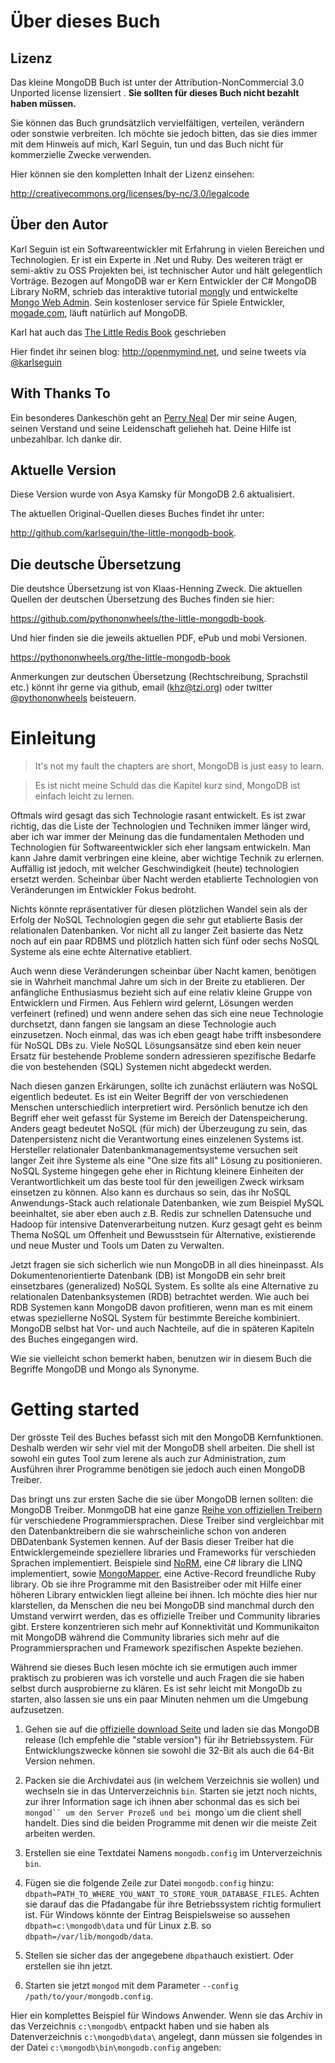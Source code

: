 # Über dieses Buch #

## Lizenz ##
Das kleine MongoDB Buch ist unter der Attribution-NonCommercial 3.0 
Unported license lizensiert . **Sie sollten für dieses Buch nicht bezahlt haben müssen.**

Sie können das Buch grundsätzlich vervielfältigen, verteilen, verändern oder sonstwie verbreiten.
Ich möchte sie jedoch bitten, das sie dies immer mit dem Hinweis auf
mich, Karl Seguin, tun und das Buch nicht für kommerzielle Zwecke verwenden.

Hier können sie den kompletten Inhalt der Lizenz einsehen: 

<http://creativecommons.org/licenses/by-nc/3.0/legalcode>

## Über den Autor ##
Karl Seguin ist ein Softwareentwickler mit Erfahrung in vielen Bereichen und Technologien.
Er ist ein Experte in .Net und Ruby. Des weiteren trägt er semi-aktiv zu OSS Projekten bei, 
ist technischer Autor und hält gelegentlich Vorträge. 
Bezogen auf MongoDB war er Kern Entwickler der C# MongoDB Library NoRM, schrieb
das interaktive tutorial [mongly](http://openmymind.net/mongly/) und entwickelte  
[Mongo Web Admin](https://github.com/karlseguin/Mongo-Web-Admin). 
Sein kostenloser service für Spiele Entwickler, [mogade.com](http://mogade.com/), 
läuft natürlich auf MongoDB.

Karl hat auch das
[The Little Redis Book](http://openmymind.net/2012/1/23/The-Little-Redis-Book/)
geschrieben

Hier findet ihr seinen blog: <http://openmymind.net>, und seine tweets via [@karlseguin](http://twitter.com/karlseguin)

## With Thanks To ##
Ein besonderes Dankeschön geht an [Perry Neal](http://twitter.com/perryneal) 
Der mir seine Augen, seinen Verstand und seine Leidenschaft gelieheh hat. 
Deine Hilfe ist unbezahlbar. Ich danke dir.

## Aktuelle Version ##
Diese Version wurde von Asya Kamsky für MongoDB 2.6 aktualisiert.  

The aktuellen Original-Quellen dieses Buches findet ihr unter:

<http://github.com/karlseguin/the-little-mongodb-book>.

## Die deutsche Übersetzung ##
Die deutshce Übersetzung ist von Klaas-Henning Zweck.
Die aktuellen Quellen der deutschen Übersetzung des Buches finden sie hier:

<https://github.com/pythononwheels/the-little-mongodb-book>.

Und hier finden sie die jeweils aktuellen PDF, ePub und mobi Versionen.

<https://pythononwheels.org/the-little-mongodb-book>

Anmerkungen zur deutschen Übersetzung (Rechtschreibung, Sprachstil etc.)
könnt ihr gerne via github, email (khz@tzi.org) oder twitter [@pythononwheels](http://twitter.com/pythononwheels) 
beisteuern.

# Einleitung #
 > It's not my fault the chapters are short, MongoDB is just easy to learn.
 
 > Es ist nicht meine Schuld das die Kapitel kurz sind, MongoDB ist einfach leicht zu lernen.


Oftmals wird gesagt das sich Technologie rasant entwickelt. Es ist zwar richtig, das die Liste der Technologien 
und Techniken immer länger wird, aber ich war immer der Meinung das die fundamentalen Methoden und Technologien 
für Softwareentwickler sich eher langsam entwickeln. Man kann Jahre damit verbringen eine kleine, aber
wichtige Technik zu erlernen.
Auffällig ist jedoch, mit welcher Geschwindigkeit (heute) technologien ersetzt werden. Scheinbar über Nacht werden 
etablierte Technologien von Veränderungen im Entwickler Fokus bedroht.

Nichts könnte repräsentativer für diesen plötzlichen Wandel sein als der Erfolg der NoSQL Technologien gegen
die sehr gut etablierte Basis der relationalen Datenbanken. 
Vor nicht all zu langer Zeit basierte das Netz noch auf ein paar RDBMS und plötzlich hatten sich fünf
oder sechs NoSQL Systeme als eine echte Alternative etabliert.

Auch wenn diese Veränderungen scheinbar über Nacht kamen, benötigen sie in Wahrheit manchmal Jahre um
sich in der Breite zu etablieren. Der anfängliche Enthusiasmus bezieht sich auf eine relativ kleine Gruppe 
von Entwicklern und Firmen. 
Aus Fehlern wird gelernt, Lösungen werden verfeinert (refined) und wenn andere sehen das sich eine neue Technologie 
durchsetzt, dann fangen sie langsam an diese Technologie auch einzusetzen.
Noch einmal, das was ich eben geagt habe trifft insbesondere für NoSQL DBs zu. Viele NoSQL Lösungsansätze sind
eben kein neuer Ersatz für bestehende Probleme sondern adressieren spezifische Bedarfe die von bestehenden (SQL)
Systemen nicht abgedeckt werden.

Nach diesen ganzen Erkärungen, sollte ich zunächst erläutern was NoSQL eigentlich bedeutet.
Es ist ein Weiter Begriff der von verschiedenen Menschen unterschiedlich interpretiert wird.
Persönlich benutze ich den Begriff eher weit gefasst für Systeme im Bereich der Datenspeicherung.
Anders geagt bedeutet NoSQL (für mich) der Überzeugung zu sein, das Datenpersistenz nicht die Verantwortung
eines einzelenen Systems ist.
Hersteller relationaler Datenbankmanagementsysteme versuchen seit langer Zeit ihre Systeme als eine "One size
fits all" Lösung zu positionieren. NoSQL Systeme hingegen gehe eher in Richtung kleinere Einheiten der 
Verantwortlichkeit um das beste tool für den jeweiligen Zweck wirksam einsetzen zu können.
Also kann es durchaus so sein, das ihr NoSQL Anwendungs-Stack auch relationale Datenbanken, wie zum Beispiel MySQL
beeinhaltet, sie aber eben auch z.B. Redis zur schnellen Datensuche und Hadoop für intensive
Datenverarbeitung nutzen. 
Kurz gesagt geht es beinm Thema NoSQL um Offenheit und Bewusstsein für Alternative, existierende und neue Muster
und Tools um Daten zu Verwalten.

Jetzt fragen sie sich sicherlich wie nun MongoDB in all dies hineinpasst. Als Dokumentenorientierte Datenbank (DB)
ist MongoDB ein sehr breit einsetzbares (generalized) NoSQL System. Es sollte als eine Alternative zu relationalen
Datenbanksystemen (RDB) betrachtet werden. Wie auch bei RDB Systemen kann MongoDB davon profitieren, wenn man
es mit einem etwas speziellerne NoSQL System für bestimmte Bereiche kombiniert.
MongoDB selbst hat Vor- und auch Nachteile, auf die in späteren Kapiteln des Buches eingegangen wird.

Wie sie vielleicht schon bemerkt haben, benutzen wir in diesem Buch die Begriffe MongoDB und Mongo als
Synonyme.

# Getting started #

Der grösste Teil des Buches befasst sich mit den MongoDB Kernfunktionen. Deshalb werden wir sehr viel
mit der MongoDB shell arbeiten. Die shell ist sowohl ein gutes Tool zum lerene als auch zur Administration,
zum Ausführen ihrer Programme benötigen sie jedoch auch einen MongoDB Treiber.

Das bringt uns zur ersten Sache die sie über MongoDB lernen sollten: die MongoDB Treiber. MonmgoDB hat
eine ganze [Reihe von offiziellen Treibern](http://docs.mongodb.org/ecosystem/drivers/) für verschiedene 
Programmiersprachen. Diese Treiber sind vergleichbar mit den Datenbanktreibern die sie wahrscheinliche schon
von anderen DBDatenbank Systemen kennen. Auf der Basis dieser Treiber hat die Entwicklergemeinde speziellere
libraries und Frameworks für verschieden Sprachen implementiert. 
Beispiele sind [NoRM](https://github.com/atheken/NoRM), eine C# library die LINQ implementiert, sowie 
[MongoMapper](https://github.com/jnunemaker/mongomapper), eine Active-Record freundliche Ruby library.
Ob sie ihre Programme mit den Basistreiber oder mit Hilfe einer höheren Library entwicklen liegt alleine
bei ihnen. Ich möchte dies hier nur klarstellen, da Menschen die neu bei MongoDB sind manchmal durch den
Umstand verwirrt werden, das es offizielle Treiber und Community libraries gibt.
Erstere konzentrieren sich mehr auf Konnektivität und Kommunikaiton mit MongoDB während die Community libraries
sich mehr auf die Programmiersprachen und Framework spezifischen Aspekte beziehen.

Während sie dieses Buch lesen möchte ich sie ermutigen auch immer praktisch zu probieren was ich vorstelle
und auch Fragen die sie haben selbst durch ausprobierne zu klären. Es ist sehr leicht mit MongoDb zu starten,
also lassen sie uns ein paar Minuten nehmen um die Umgebung aufzusetzen.

1. Gehen sie auf die [offizielle download Seite](http://www.mongodb.org/downloads) und laden sie das MongoDB 
release (Ich empfehle die "stable version") für ihr Betriebssystem. Für Entwicklungszwecke können sie sowohl
die 32-Bit als auch die 64-Bit Version nehmen.

2. Packen sie die Archivdatei aus (in welchem Verzeichnis sie wollen) und wechseln sie in das Unterverzeichnis 
`bin`. Starten sie jetzt noch nichts, zur ihrer Information sage ich ihnen aber schonmal das es sich bei `mongod``
um den Server Prozeß und bei `mongo`um die client shell handelt. Dies sind die beiden Programme mit denen 
wir die meiste Zeit arbeiten werden.

3. Erstellen sie eine Textdatei Namens `mongodb.config` im Unterverzeichnis `bin`.

4. Fügen sie die folgende Zeile zur Datei `mongodb.config` hinzu: 
`dbpath=PATH_TO_WHERE_YOU_WANT_TO_STORE_YOUR_DATABASE_FILES`. Achten sie darauf das die Pfadangabe für
ihre Betriebssystem richtig formuliert ist. Für Windows könnte der Eintrag Beispielsweise so aussehen 
`dbpath=c:\mongodb\data` und für Linux z.B. so `dbpath=/var/lib/mongodb/data`.

5. Stellen sie sicher das der angegebene `dbpath`auch existiert. Oder erstellen sie ihn jetzt.

6. Starten sie jetzt `mongod` mit dem Parameter `--config /path/to/your/mongodb.config`.

Hier ein komplettes Beispiel für Windows Anwender. Wenn sie das Archiv in das Verzeichnis `c:\mongodb\`
entpackt haben und sie haben als Datenverzeichnis `c:\mongodb\data\` angelegt, dann müssen sie 
folgendes in der Datei `c:\mongodb\bin\mongodb.config` angeben: 


 
